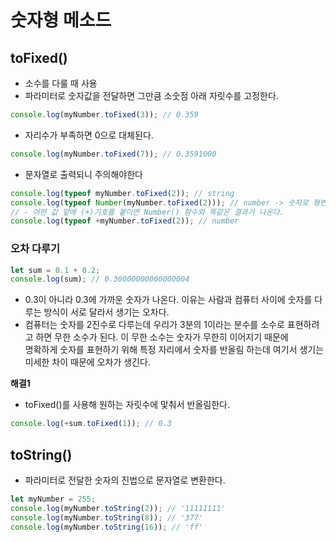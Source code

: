# 숫자형 메소드

## toFixed()

- 소수를 다룰 때 사용
- 파라미터로 숫자값을 전달하면 그만큼 소숫점 아래 자릿수를 고정한다.

```javascript
console.log(myNumber.toFixed(3)); // 0.359
```

- 자리수가 부족하면 0으로 대체된다.

```javascript
console.log(myNumber.toFixed(7)); // 0.3591000
```

- 문자열로 출력되니 주의해야한다

```javascript
console.log(typeof myNumber.toFixed(2)); // string
console.log(typeof Number(myNumber.toFixed(2))); // number -> 숫자로 형변환을 해줌
// - 어떤 값 앞에 (+)기호를 붙이면 Number() 함수와 똑같은 결과가 나온다.
console.log(typeof +myNumber.toFixed(2)); // number
```

### 오차 다루기

```javascript
let sum = 0.1 + 0.2;
console.log(sum); // 0.30000000000000004
```

- 0.3이 아니라 0.3에 가까운 숫자가 나온다. 이유는 사람과 컴퓨터 사이에 숫자를 다루는 방식이 서로 달라서 생기는 오차다.
- 컴퓨터는 숫자를 2진수로 다루는데 우리가 3분의 1이라는 분수를 소수로 표현하려고 하면 무한 소수가 된다. 이 무한 소수는 숫자가 무한히 이어지기 때문에  
  명확하게 숫자를 표현하기 위해 특정 자리에서 숫자를 반올림 하는데 여기서 생기는 미세한 차이 때문에 오차가 생긴다.

<b>해결1</b>

- toFixed()를 사용해 원하는 자릿수에 맟춰서 반올림한다.

```javascript
console.log(+sum.toFixed(1)); // 0.3
```

## toString()

- 파라미터로 전달한 숫자의 진법으로 문자열로 변환한다.

```javascript
let myNumber = 255;
console.log(myNumber.toString(2)); // '11111111'
console.log(myNumber.toString(8)); // '377'
console.log(myNumber.toString(16)); // 'ff'
```
